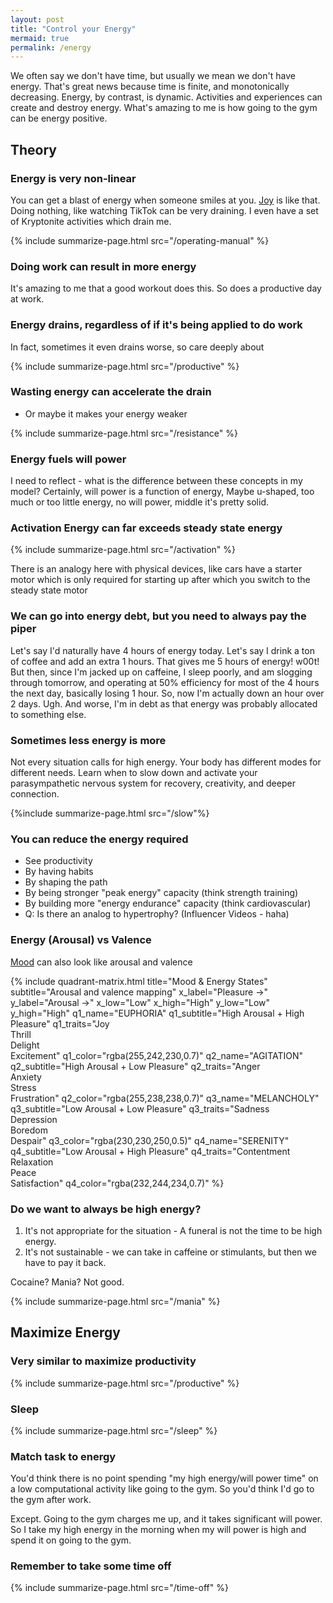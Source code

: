 ```yaml
---
layout: post
title: "Control your Energy"
mermaid: true
permalink: /energy
---
```


We often say we don't have time, but usually we mean we don't have energy. That's great news because time is finite, and monotonically decreasing. Energy, by contrast, is dynamic. Activities and experiences can create and destroy energy. What's amazing to me is how going to the gym can be energy positive.

## Theory

### Energy is very non-linear

You can get a blast of energy when someone smiles at you. [Joy](/joy) is like that. Doing nothing, like watching TikTok can be very draining. I even have a set of Kryptonite activities which drain me.

{% include summarize-page.html src="/operating-manual" %}

### Doing work can result in more energy

It's amazing to me that a good workout does this. So does a productive day at work.

### Energy drains, regardless of if it's being applied to do work

In fact, sometimes it even drains worse, so care deeply about

{% include summarize-page.html src="/productive" %}

### Wasting energy can accelerate the drain

- Or maybe it makes your energy weaker

{% include summarize-page.html src="/resistance" %}

### Energy fuels will power

I need to reflect - what is the difference between these concepts in my model? Certainly, will power is a function of energy, Maybe u-shaped, too much or too little energy, no will power, middle it's pretty solid.

### Activation Energy can far exceeds steady state energy

{% include summarize-page.html src="/activation" %}

There is an analogy here with physical devices, like cars have a starter motor which is only required for starting up after which you switch to the steady state motor

### We can go into energy debt, but you need to always pay the piper

Let's say I'd naturally have 4 hours of energy today. Let's say I drink a ton of coffee and add an extra 1 hours. That gives me 5 hours of energy! w00t! But then, since I'm jacked up on caffeine, I sleep poorly, and am slogging through tomorrow, and operating at 50% efficiency for most of the 4 hours the next day, basically losing 1 hour. So, now I'm actually down an hour over 2 days. Ugh. And worse, I'm in debt as that energy was probably allocated to something else.

### Sometimes less energy is more

Not every situation calls for high energy. Your body has different modes for different needs. Learn when to slow down and activate your parasympathetic nervous system for recovery, creativity, and deeper connection.

{%include summarize-page.html src="/slow"%}

### You can reduce the energy required

- See productivity
- By having habits
- By shaping the path
- By being stronger "peak energy" capacity (think strength training)
- By building more "energy endurance" capacity (think cardiovascular)
- Q: Is there an analog to hypertrophy? (Influencer Videos - haha)

### Energy (Arousal) vs Valence

[Mood](/mood) can also look like arousal and valence

{% include quadrant-matrix.html
    title="Mood & Energy States"
    subtitle="Arousal and valence mapping"
    x_label="Pleasure →"
    y_label="Arousal →"
    x_low="Low" x_high="High"
    y_low="Low" y_high="High"
    q1_name="EUPHORIA"
    q1_subtitle="High Arousal + High Pleasure"
    q1_traits="Joy<br>Thrill<br>Delight<br>Excitement"
    q1_color="rgba(255,242,230,0.7)"
    q2_name="AGITATION"
    q2_subtitle="High Arousal + Low Pleasure"
    q2_traits="Anger<br>Anxiety<br>Stress<br>Frustration"
    q2_color="rgba(255,238,238,0.7)"
    q3_name="MELANCHOLY"
    q3_subtitle="Low Arousal + Low Pleasure"
    q3_traits="Sadness<br>Depression<br>Boredom<br>Despair"
    q3_color="rgba(230,230,250,0.5)"
    q4_name="SERENITY"
    q4_subtitle="Low Arousal + High Pleasure"
    q4_traits="Contentment<br>Relaxation<br>Peace<br>Satisfaction"
    q4_color="rgba(232,244,234,0.7)"
%}

### Do we want to always be high energy?

1. It's not appropriate for the situation - A funeral is not the time to be high energy.
1. It's not sustainable - we can take in caffeine or stimulants, but then we have to pay it back.

Cocaine? Mania? Not good.

{% include summarize-page.html src="/mania" %}

## Maximize Energy

### Very similar to maximize productivity

{% include summarize-page.html src="/productive" %}

### Sleep

{% include summarize-page.html src="/sleep" %}

### Match task to energy

You'd think there is no point spending "my high energy/will power time" on a low computational activity like going to the gym. So you'd think I'd go to the gym after work.

Except. Going to the gym charges me up, and it takes significant will power. So I take my high energy in the morning when my will power is high and spend it on going to the gym.

### Remember to take some time off

{% include summarize-page.html src="/time-off" %}
